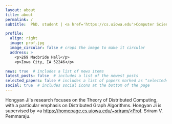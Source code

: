 ```yaml
---
layout: about
title: about
permalink: /
subtitle:  PhD. student | <a href='https://cs.uiowa.edu'>Computer Science</a> | The University of Iowa

profile:
  align: right
  image: prof.jpg
  image_circular: false # crops the image to make it circular
  address: >
    <p>269 Macbride Hall</p>
    <p>Iowa City, IA 52246</p>

news: true  # includes a list of news items
latest_posts: false  # includes a list of the newest posts
selected_papers: false # includes a list of papers marked as "selected={true}"
social: true  # includes social icons at the bottom of the page
---
```


Hongyan Ji's research focuses on the Theory of Distributed Computing, with a particular emphasis on Distributed Graph Algorithms. Hongyan Ji is supervised by <a https://homepage.cs.uiowa.edu/~sriram/>Prof. Sriram V. Pemmaraju</a>. 

 

